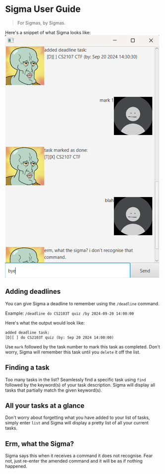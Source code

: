 # Sigma User Guide
>For Sigmas, by Sigmas.


Here's a snippet of what Sigma looks like:
![Ui.png](Ui.png)

## Adding deadlines

You can give Sigma a deadline to remember using the `/deadline` command.


Example: `/deadline do CS2103T quiz /by 2024-09-20 14:00:00`

Here's what the output would look like:

```
added deadline task:
[D][ ] do CS2103T quiz (by: Sep 20 2024 14:00:00)
```
Use `mark` followed by the task number to mark this task as completed. 
Don't worry, Sigma will remember this task until you `delete` it off the list.

## Finding a task

Too many tasks in the list? Seamlessly find a specific task using `find` followed
by the keyword(s) of your task description. Sigma will display all tasks that partially
match the given keyword(s).

## All your tasks at a glance

Don't worry about forgetting what you have added to your list of tasks,
simply enter `list` and Sigma will display a pretty list of all your current tasks.

## Erm, what the Sigma?

Sigma says this when it receives a command it does not recognise. Fear not, just re-enter 
the amended command and it will be as if nothing happened.
